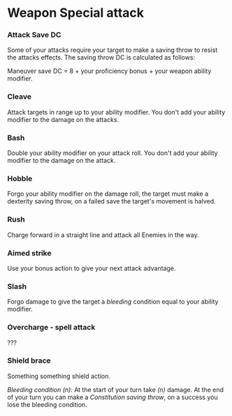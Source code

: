 # Weapon Special attack

### Attack Save DC 
Some of your attacks require your target to make a saving throw to resist the attacks effects. The saving throw DC is calculated as follows:

Maneuver save DC = 8 + your proficiency bonus + your weapon ability modifier.

### Cleave
Attack targets in range up to your ability modifier. You don't add your 
ability modifier to the damage on the attacks.

### Bash
Double your ability modifier on your attack roll. You don't add your ability 
modifier to the damage on the attack.

### Hobble
Forgo your ability modifier on the damage roll, the target must make a 
dexterity saving throw, on a failed save the target's movement is halved.

### Rush
Charge forward in a straight line and attack all Enemies in the way.

### Aimed strike
Use your bonus action to give your next attack advantage.

### Slash
Forgo damage to give the target a *bleeding* condition equal to your ability 
modifier. 

### Overcharge - spell attack
???

### Shield brace
Something something shield action.

*Bleeding condition (n):* At the start of your turn take *(n)* damage. At the
end of your turn you can make a *Constitution saving throw*, on a success 
you lose the bleeding condition.

